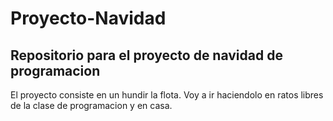 # Proyecto-Navidad
Repositorio para el proyecto de navidad de programacion
---
El proyecto consiste en un hundir la flota. Voy a ir haciendolo en ratos libres de la clase de programacion y en casa.
